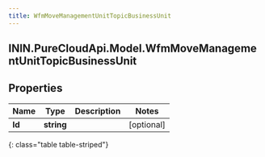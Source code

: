 ```yaml
---
title: WfmMoveManagementUnitTopicBusinessUnit
---
```

## ININ.PureCloudApi.Model.WfmMoveManagementUnitTopicBusinessUnit

## Properties

|Name | Type | Description | Notes|
|------------ | ------------- | ------------- | -------------|
| **Id** | **string** |  | [optional] |
{: class="table table-striped"}


